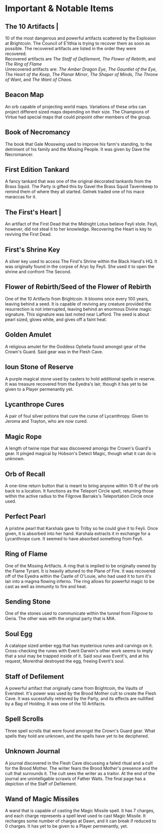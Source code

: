 # Important & Notable Items

## The 10 Artifacts |

10 of the most dangerous and powerful artifacts scattered by the Explosion at Brightcoin. The Council of E'lithia is trying to recover them as soon as possible. The recovered artifacts are listed in the order they were recovered. <br>
Recovered artifacts are *The Staff of Defilement*, *The Flower of Rebirth*, and *The Ring of Flame*<br>
Unrecovered artifacts are: *The Amber Dragon Eye*, *The Gauntlet of the Eye*, *The Heart of the Keep*, *The Planar Mirror*, *The Shaper of Minds*, *The Throne of Want*, and *The Want of Chaos*. 

## Beacon Map

An orb capable of projecting world maps. Variations of these orbs can project different sized maps depending on their size. The Champions of Virtue had special maps that could pinpoint other members of the group.

## Book of Necromancy

The book that Gale Mosswing used to improve his farm's standing, to the detriment of his family and the Missing People. It was given by Dave the Necromancer.

## First Edition Tankard

A fancy tankard that was one of the original decorated tankards from the Brass Squid. The Party is gifted this by Gavel the Brass Squid Tavernkeep to remind them of where they all started. Gelnek traded one of his mace maraccas for it.

## The First's Heart |

An artifact of the First Dead that the Midnight Lotus believe Feyli stole. Feyli, however, did not steal it to her knowledge. Recovering the Heart is key to reviving the First Dead.

## First's Shrine Key 

A silver key used to access The First's Shrine within the Black Hand's HQ. It was originally found in the corpse of Aryc by Feyli. She used it to open the shrine and confront The Second.

## Flower of Rebirth/Seed of the Flower of Rebirth 

One of the 10 Artifacts from Brightcoin. It blooms once every 100 years, leaving behind a seed. It is capable of reviving any creature provided the resurrection is not interrupted, leaving behind an enormous Divine magic signature. This signature was last noted near Lafford. The seed is about pearl sized, glows white, and gives off a faint heat.

## Golden Amulet

A religious amulet for the Goddess Ophelia found amongst gear of the Crown's Guard. Said gear was in the Flesh Cave.

## Ioun Stone of Reserve

A purple magical stone used by casters to hold additional spells in reserve. It was treasure recovered from the Eyedra's lair, though it has yet to be given to a Player permenantly yet.

## Lycanthrope Cures

A pair of foul silver potions that cure the curse of Lycanthropy. Given to Jeroma and Trayton, who are now cured.

## Magic Rope

A length of twine rope that was discovered amongs the Crown's Guard's gear. It pinged magical by Hobson's Detect Magic, though what it can do is unknown.

## Orb of Recall

A one-time return button that is meant to bring anyone within 10 ft of the orb back to a location. It functions as the Teleport Circle spell, returning those within the active radius to the Filgrove Barraks's Teleportation Circle once used.

## Perfect Pearl

A pristine pearl that Karshala gave to Trilby so he could give it to Feyli. Once given, it is absorbed into her hand. Karshala extracts it in exchange for a Lycanthrope cure. It seemed to have absorbed something from Feyli.

## Ring of Flame

One of the Missing Artifacts. A ring that is implied to be originally owned by the Flame Tyrant. It is heavily attuned to the Plane of Fire. It was recovered off of the Eyedra within the Castle of O'Louie, who had used it to turn it's lair into a magma flowing inferno. The ring allows for powerful magic to be cast as well as immunity to fire and heat.

## Sending Stone

One of the stones used to communicate within the tunnel from Filgrove to Geria. The other was with the original party that is MIA.

## Soul Egg

A catalope sized amber egg that has mysterious runes and carvings on it. Cross-checking the runes with Everit Darwin's other work seems to imply that a soul may be trapped inside of it. Said soul was Everit's, and at his request, Morenthal destroyed the egg, freeing Everit's soul.

## Staff of Defilement 

A powerful artifact that originally came from Brightcoin, the Vaults of Eversteel. It's power was used by the Brood Mother cult to create the Flesh Cave. It was sucessfully retrieved by the Party, and its effects are nullified by a Bag of Holding. It was one of the 10 Artifacts.

## Spell Scrolls

Three spell scrolls that were found amongst the Crown's Guard gear. What spells they hold are unknown, and the spells have yet to be deciphered.

## Unknown Journal

A journal discovered in the Flesh Cave discussing a failed ritual and a cult for the Brood Mother. The writer fears the Brood Mother's presence and the cult that surrounds it. The cult sees the writer as a traitor. At the end of the journal are unintelligable scrawls of Father Waits. The final page has a depiction of the Staff of Defilement.

## Wand of Magic Missiles

A wand that is capable of casting the Magic Missile spell. It has 7 charges, and each charge represents a spell level used to cast Magic Missile. It recharges some number of charges at Dawn, and it can break if reduced to 0 charges. It has yet to be given to a Player permenantly, yet.
